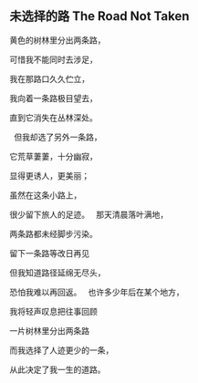 ## 未选择的路 The Road Not Taken

黄色的树林里分出两条路，

可惜我不能同时去涉足，

我在那路口久久伫立，

我向着一条路极目望去，

直到它消失在丛林深处。

 
但我却选了另外一条路，

它荒草萋萋，十分幽寂，

显得更诱人，更美丽；

虽然在这条小路上，

很少留下旅人的足迹。
 
那天清晨落叶满地，

两条路都未经脚步污染。

留下一条路等改日再见

但我知道路径延绵无尽头，

恐怕我难以再回返。
 
也许多少年后在某个地方，

我将轻声叹息把往事回顾

一片树林里分出两条路

而我选择了人迹更少的一条，

从此决定了我一生的道路。